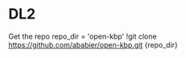 # DL2

Get the repo
repo_dir = 'open-kbp'
!git clone https://github.com/ababier/open-kbp.git {repo_dir}